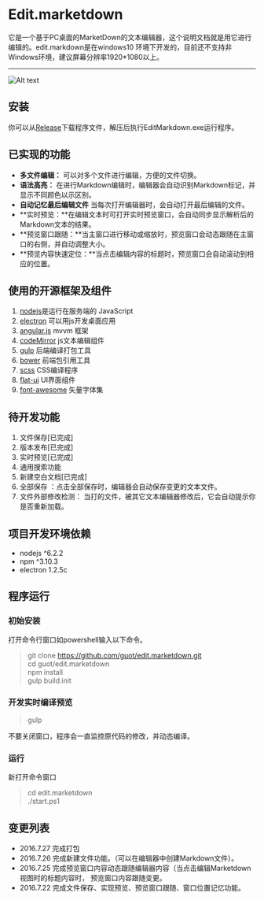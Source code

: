 # Edit.marketdown
它是一个基于PC桌面的MarketDown的文本编辑器，这个说明文档就是用它进行编辑的。edit.markdown是在windows10
环境下开发的，目前还不支持非Windows环境，建议屏幕分辨率1920\*1080以上。
***
![Alt text](https://github.com/guot/edit.marketdown/blob/master/screenshot/screenshot1.PNG?raw=true)

## 安装

你可以从[Release](https://github.com/guot/edit.marketdown/releases)下载程序文件，解压后执行EditMarkdown.exe运行程序。 

## 已实现的功能
 
* **多文件编辑：** 可以对多个文件进行编辑，方便的文件切换。  
* **语法高亮：** 在进行Markdown编辑时，编辑器会自动识别Markdown标记，并显示不同颜色以示区别。
* **自动记忆最后编辑文件** 当每次打开编辑器时，会自动打开最后编辑的文件。
* **实时预览：**在编辑文本时可打开实时预览窗口，会自动同步显示解析后的Markdown文本的结果。
* **预览窗口跟随：**当主窗口进行移动或缩放时，预览窗口会动态跟随在主窗口的右侧，并自动调整大小。
* **预览内容快速定位：**当点击编辑内容的标题时，预览窗口会自动滚动到相应的位置。

## 使用的开源框架及组件
 
1. [nodejs](https://nodejs.org)是运行在服务端的 JavaScript
2. [electron](http://electron.atom.io/) 可以用js开发桌面应用
3. [angular.js](https://github.com/angular/angular.js) mvvm 框架
4. [codeMirror](http://codemirror.net/) js文本编辑组件
5. [gulp](http://gulpjs.com/) 后端编译打包工具
6. [bower](https://bower.io/) 前端包引用工具
7. [scss](http://sass-lang.com/) CSS编译程序
8. [flat-ui](http://www.flat-ui.com/) UI界面组件
9. [font-awesome](http://fontawesome.io/) 矢量字体集

## 待开发功能

1. 文件保存[已完成]
2. 版本发布[已完成]
3. 实时预览[已完成]
4. 通用搜索功能
5. 新建空白文档[已完成]
6. 全部保存 ：点击全部保存时，编辑器会自动保存变更的文本文件。
7. 文件外部修改检测： 当打的文件，被其它文本编辑器修改后，它会自动提示你是否重新加载。
 
## 项目开发环境依赖

 
- nodejs ^6.2.2    
- npm ^3.10.3      
- electron 1.2.5c
 

## 程序运行
### 初始安装
 打开命令行窗口如powershell输入以下命令。   
> git clone https://github.com/guot/edit.marketdown.git   
> cd guot/edit.marketdown   
> npm install   
> gulp  build:init   

### 开发实时编译预览

> gulp   
   

不要关闭窗口，程序会一直监控原代码的修改，并动态编译。
### 运行
新打开命令窗口
 
 >cd edit.marketdown   
 >./start.ps1   
 

## 变更列表
- 2016.7.27 完成打包
- 2016.7.26 完成新建文件功能。（可以在编辑器中创建Markdown文件）。
- 2016.7.25 完成预览窗口内容动态跟随编辑器内容（当点击编辑Marketdown视图时的标题内容时，
预览窗口内容跟随变更。   
- 2016.7.22 完成文件保存、实现预览、预览窗口跟随、窗口位置记忆功能。




